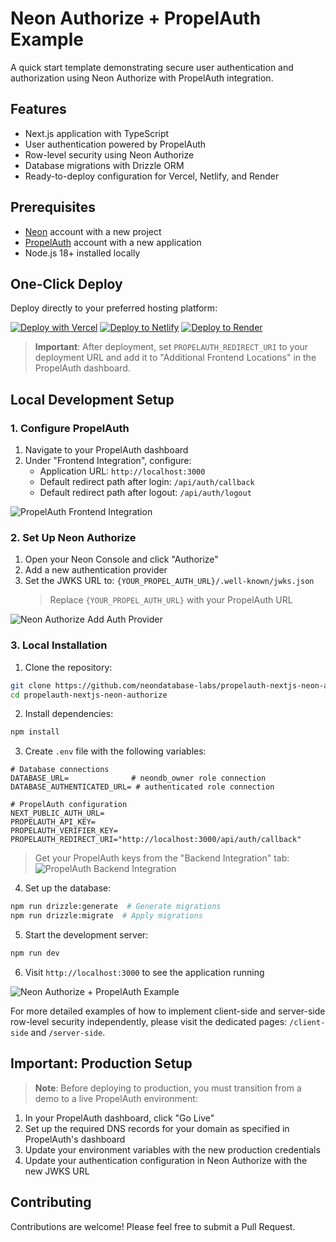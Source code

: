 # Neon Authorize + PropelAuth Example

A quick start template demonstrating secure user authentication and authorization using Neon Authorize with PropelAuth integration.

## Features

- Next.js application with TypeScript
- User authentication powered by PropelAuth
- Row-level security using Neon Authorize
- Database migrations with Drizzle ORM
- Ready-to-deploy configuration for Vercel, Netlify, and Render

## Prerequisites

- [Neon](https://neon.tech) account with a new project
- [PropelAuth](https://www.propelauth.com) account with a new application
- Node.js 18+ installed locally

## One-Click Deploy

Deploy directly to your preferred hosting platform:

[![Deploy with Vercel](https://vercel.com/button)](https://vercel.com/new/clone?repository-url=https://github.com/neondatabase-labs/propelauth-nextjs-neon-authorize&env=DATABASE_URL,DATABASE_AUTHENTICATED_URL,NEXT_PUBLIC_AUTH_URL,PROPELAUTH_API_KEY,PROPELAUTH_VERIFIER_KEY,PROPELAUTH_REDIRECT_URI&project-name=neon-authorize-propelauth&repository-name=neon-authorize-propelauth)
[![Deploy to Netlify](https://www.netlify.com/img/deploy/button.svg)](https://app.netlify.com/start/deploy?repository=https://github.com/neondatabase-labs/propelauth-nextjs-neon-authorize)
[![Deploy to Render](https://render.com/images/deploy-to-render-button.svg)](https://render.com/deploy?repo=https://github.com/neondatabase-labs/propelauth-nextjs-neon-authorize)

> **Important**: After deployment, set `PROPELAUTH_REDIRECT_URI` to your deployment URL and add it to "Additional Frontend Locations" in the PropelAuth dashboard.

## Local Development Setup

### 1. Configure PropelAuth

1. Navigate to your PropelAuth dashboard
2. Under "Frontend Integration", configure:
   - Application URL: `http://localhost:3000`
   - Default redirect path after login: `/api/auth/callback`
   - Default redirect path after logout: `/api/auth/logout`

![PropelAuth Frontend Integration](/images/propelauth-frontend-integration-page.png)

### 2. Set Up Neon Authorize

1. Open your Neon Console and click "Authorize"
2. Add a new authentication provider
3. Set the JWKS URL to: `{YOUR_PROPEL_AUTH_URL}/.well-known/jwks.json`
   > Replace `{YOUR_PROPEL_AUTH_URL}` with your PropelAuth URL

![Neon Authorize Add Auth Provider](/images/neon-authorize-add-auth-provider.png)

### 3. Local Installation

1. Clone the repository:

```bash
git clone https://github.com/neondatabase-labs/propelauth-nextjs-neon-authorize
cd propelauth-nextjs-neon-authorize
```

2. Install dependencies:

```bash
npm install
```

3. Create `.env` file with the following variables:

```env
# Database connections
DATABASE_URL=              # neondb_owner role connection
DATABASE_AUTHENTICATED_URL= # authenticated role connection

# PropelAuth configuration
NEXT_PUBLIC_AUTH_URL=
PROPELAUTH_API_KEY=
PROPELAUTH_VERIFIER_KEY=
PROPELAUTH_REDIRECT_URI="http://localhost:3000/api/auth/callback"
```

> Get your PropelAuth keys from the "Backend Integration" tab:
> ![PropelAuth Backend Integration](/images/propelauth-backend-integration-page.png)

4. Set up the database:

```bash
npm run drizzle:generate  # Generate migrations
npm run drizzle:migrate  # Apply migrations
```

5. Start the development server:

```bash
npm run dev
```

6. Visit `http://localhost:3000` to see the application running

![Neon Authorize + PropelAuth Example](/images/neon-authorize-propelauth-example.png)

For more detailed examples of how to implement client-side and server-side row-level security independently, please visit the dedicated pages: `/client-side` and `/server-side`.

## Important: Production Setup

> **Note**: Before deploying to production, you must transition from a demo to a live PropelAuth environment:

1. In your PropelAuth dashboard, click "Go Live"
2. Set up the required DNS records for your domain as specified in PropelAuth's dashboard
3. Update your environment variables with the new production credentials
4. Update your authentication configuration in Neon Authorize with the new JWKS URL

## Contributing

Contributions are welcome! Please feel free to submit a Pull Request.
